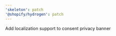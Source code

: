 ```yaml
---
'skeleton': patch
'@shopify/hydrogen': patch
---
```


Add localization support to consent privacy banner
